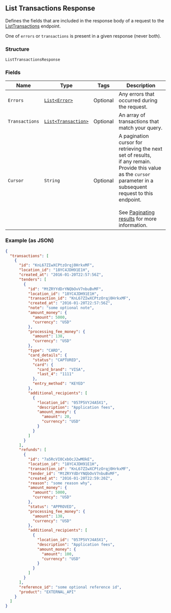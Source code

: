 ## List Transactions Response

Defines the fields that are included in the response body of
a request to the [ListTransactions](#endpoint-listtransactions) endpoint.

One of `errors` or `transactions` is present in a given response (never both).

### Structure

`ListTransactionsResponse`

### Fields

| Name | Type | Tags | Description |
|  --- | --- | --- | --- |
| `Errors` | [`List<Error>`](/doc/models/error.md) | Optional | Any errors that occurred during the request. |
| `Transactions` | [`List<Transaction>`](/doc/models/transaction.md) | Optional | An array of transactions that match your query. |
| `Cursor` | `String` | Optional | A pagination cursor for retrieving the next set of results,<br>if any remain. Provide this value as the `cursor` parameter in a subsequent<br>request to this endpoint.<br><br>See [Paginating results](#paginatingresults) for more information. |

### Example (as JSON)

```json
{
  "transactions": [
    {
      "id": "KnL67ZIwXCPtzOrqj0HrkxMF",
      "location_id": "18YC4JDH91E1H",
      "created_at": "2016-01-20T22:57:56Z",
      "tenders": [
        {
          "id": "MtZRYYdDrYNQbOvV7nbuBvMF",
          "location_id": "18YC4JDH91E1H",
          "transaction_id": "KnL67ZIwXCPtzOrqj0HrkxMF",
          "created_at": "2016-01-20T22:57:56Z",
          "note": "some optional note",
          "amount_money": {
            "amount": 5000,
            "currency": "USD"
          },
          "processing_fee_money": {
            "amount": 138,
            "currency": "USD"
          },
          "type": "CARD",
          "card_details": {
            "status": "CAPTURED",
            "card": {
              "card_brand": "VISA",
              "last_4": "1111"
            },
            "entry_method": "KEYED"
          },
          "additional_recipients": [
            {
              "location_id": "057P5VYJ4A5X1",
              "description": "Application fees",
              "amount_money": {
                "amount": 20,
                "currency": "USD"
              }
            }
          ]
        }
      ],
      "refunds": [
        {
          "id": "7a5RcVI0CxbOcJ2wMOkE",
          "location_id": "18YC4JDH91E1H",
          "transaction_id": "KnL67ZIwXCPtzOrqj0HrkxMF",
          "tender_id": "MtZRYYdDrYNQbOvV7nbuBvMF",
          "created_at": "2016-01-20T22:59:20Z",
          "reason": "some reason why",
          "amount_money": {
            "amount": 5000,
            "currency": "USD"
          },
          "status": "APPROVED",
          "processing_fee_money": {
            "amount": 138,
            "currency": "USD"
          },
          "additional_recipients": [
            {
              "location_id": "057P5VYJ4A5X1",
              "description": "Application fees",
              "amount_money": {
                "amount": 100,
                "currency": "USD"
              }
            }
          ]
        }
      ],
      "reference_id": "some optional reference id",
      "product": "EXTERNAL_API"
    }
  ]
}
```

